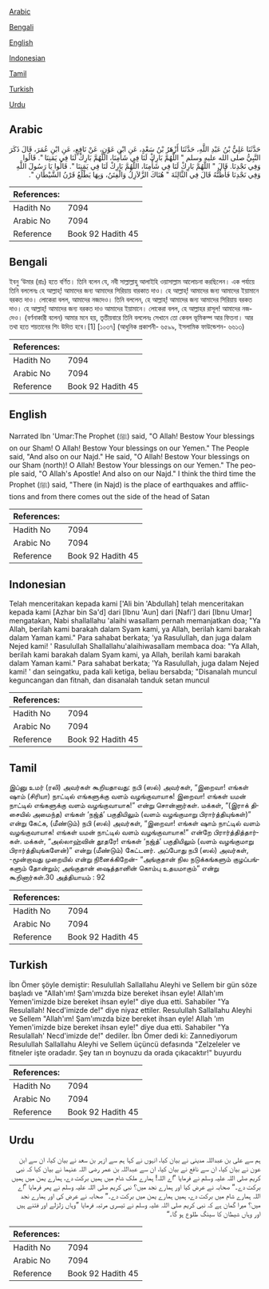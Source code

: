 [Arabic](#arabic)

[Bengali](#bengali)

[English](#english)

[Indonesian](#indonesian)

[Tamil](#tamil)

[Turkish](#turkish)

[Urdu](#urdu)

## Arabic


<div dir="rtl" lang="ar" style={{fontSize:'larger',backgroundColor:'#f8f9fa',padding:20}}>
حَدَّثَنَا عَلِيُّ بْنُ عَبْدِ اللَّهِ، حَدَّثَنَا أَزْهَرُ بْنُ سَعْدٍ، عَنِ ابْنِ عَوْنٍ، عَنْ نَافِعٍ، عَنِ ابْنِ عُمَرَ، قَالَ ذَكَرَ النَّبِيُّ صلى الله عليه وسلم ‏"‏ اللَّهُمَّ بَارِكْ لَنَا فِي شَأْمِنَا، اللَّهُمَّ بَارِكْ لَنَا فِي يَمَنِنَا ‏"‏‏.‏ قَالُوا وَفِي نَجْدِنَا‏.‏ قَالَ ‏"‏ اللَّهُمَّ بَارِكْ لَنَا فِي شَأْمِنَا، اللَّهُمَّ بَارِكْ لَنَا فِي يَمَنِنَا ‏"‏‏.‏ قَالُوا يَا رَسُولَ اللَّهِ وَفِي نَجْدِنَا فَأَظُنُّهُ قَالَ فِي الثَّالِثَةَ ‏"‏ هُنَاكَ الزَّلاَزِلُ وَالْفِتَنُ، وَبِهَا يَطْلُعُ قَرْنُ الشَّيْطَانِ ‏"‏‏.‏
</div>
<div style={{backgroundColor:'#f8f9fa',padding:20, marginBottom: 10}}><table> <thead> <tr> <th>References:</th> <th></th> </tr> </thead> <tbody><tr><td>Hadith No</td><td>7094</td></tr><tr><td>Arabic No</td><td>7094</td></tr><tr><td>Reference</td><td>Book 92 Hadith 45</td></tr></tbody></table></div>

## Bengali


<div dir="ltr" lang="bn" style={{fontSize:'larger',backgroundColor:'#f8f9fa',padding:20}}>
ইবনু ‘উমার (রাঃ) হতে বর্ণিত। তিনি বলেন যে, নবী সাল্লাল্লাহু আলাইহি ওয়াসাল্লাম আলোচনা করছিলেন। এক পর্যায়ে তিনি বললেনঃ হে আল্লাহ্! আমাদের জন্য আমাদের সিরিয়ায় বারকাত দাও। হে আল্লাহ্! আমাদের জন্য আমাদের ইয়ামানে বরকত দাও। লোকেরা বলল, আমাদের নজদেও। তিনি বললেন, হে আল্লাহ্! আমাদের জন্য আমাদের সিরিয়ায় বরকত দাও। হে আল্লাহ্! আমাদের জন্য বরকত দাও আমাদের ইয়ামানে। লোকেরা বলল, হে আল্লাহর রাসূল! আমাদের নজদেও। (বর্ণনাকারী বলেন) আমার মনে হয়, তৃতীয়বারে তিনি বললেনঃ সেখানে তো কেবল ভূমিকম্প আর ফিতনা। আর তথা হতে শয়তানের শিং উদিত হবে।[1] [১০৩৭] (আধুনিক প্রকাশনী- ৬৫৯৯, ইসলামিক ফাউন্ডেশন- ৬৬১৩)
</div>
<div style={{backgroundColor:'#f8f9fa',padding:20, marginBottom: 10}}><table> <thead> <tr> <th>References:</th> <th></th> </tr> </thead> <tbody><tr><td>Hadith No</td><td>7094</td></tr><tr><td>Arabic No</td><td>7094</td></tr><tr><td>Reference</td><td>Book 92 Hadith 45</td></tr></tbody></table></div>

## English


<div dir="ltr" lang="en" style={{fontSize:'larger',backgroundColor:'#f8f9fa',padding:20}}>
Narrated Ibn 'Umar:The Prophet (ﷺ) said, "O Allah! Bestow Your blessings on our Sham! O Allah! Bestow Your blessings on our Yemen." The People said, "And also on our Najd." He said, "O Allah! Bestow Your blessings on our Sham (north)! O Allah! Bestow Your blessings on our Yemen." The people said, "O Allah's Apostle! And also on our Najd." I think the third time the Prophet (ﷺ) said, "There (in Najd) is the place of earthquakes and afflictions and from there comes out the side of the head of Satan
</div>
<div style={{backgroundColor:'#f8f9fa',padding:20, marginBottom: 10}}><table> <thead> <tr> <th>References:</th> <th></th> </tr> </thead> <tbody><tr><td>Hadith No</td><td>7094</td></tr><tr><td>Arabic No</td><td>7094</td></tr><tr><td>Reference</td><td>Book 92 Hadith 45</td></tr></tbody></table></div>

## Indonesian


<div dir="ltr" lang="id" style={{fontSize:'larger',backgroundColor:'#f8f9fa',padding:20}}>
Telah menceritakan kepada kami ['Ali bin 'Abdullah] telah menceritakan kepada kami [Azhar bin Sa'd] dari [Ibnu 'Aun] dari [Nafi'] dari [Ibnu Umar] mengatakan, Nabi shallallahu 'alaihi wasallam pernah memanjatkan doa; "Ya Allah, berilah kami barakah dalam Syam kami, ya Allah, berilah kami barakah dalam Yaman kami." Para sahabat berkata; 'ya Rasulullah, dan juga dalam Nejed kami! ' Rasulullah Shallallahu'alaihiwasallam membaca doa: "Ya Allah, berilah kami barakah dalam Syam kami, ya Allah, berilah kami barakah dalam Yaman kami." Para sahabat berkata; 'Ya Rasulullah, juga dalam Nejed kami! ' dan seingatku, pada kali ketiga, beliau bersabda; "Disanalah muncul keguncangan dan fitnah, dan disanalah tanduk setan muncul
</div>
<div style={{backgroundColor:'#f8f9fa',padding:20, marginBottom: 10}}><table> <thead> <tr> <th>References:</th> <th></th> </tr> </thead> <tbody><tr><td>Hadith No</td><td>7094</td></tr><tr><td>Arabic No</td><td>7094</td></tr><tr><td>Reference</td><td>Book 92 Hadith 45</td></tr></tbody></table></div>

## Tamil


<div dir="ltr" lang="ta" style={{fontSize:'larger',backgroundColor:'#f8f9fa',padding:20}}>
இப்னு உமர் (ரலி) அவர்கள் கூறியதாவது: நபி (ஸல்) அவர்கள், “இறைவா! எங்கள் ஷாம் (சிரியா) நாட்டில் எங்களுக்கு வளம் வழங்குவாயாக! இறைவா! எங்கள் யமன் நாட்டில் எங்களுக்கு வளம் வழங்குவாயாக!” என்று சொன்னார்கள். மக்கள், “(இராக் திசையில் அமைந்த) எங்கள் ‘நஜ்த்’ பகுதியிலும் (வளம் வழங்குமாறு பிரார்த்தியுங்கள்)” என்று கேட்க, (மீண்டும்) நபி (ஸல்) அவர்கள், “இறைவா! எங்கள் ஷாம் நாட்டில் வளம் வழங்குவாயாக! எங்கள் யமன் நாட்டில் வளம் வழங்குவாயாக!” என்றே பிரார்த்தித்தார்கள். மக்கள், “அல்லாஹ்வின் தூதரே! எங்கள் ‘நஜ்த்’ பகுதியிலும் (வளம் வழங்குமாறு பிரார்த்தியுங்களேன்)” என்று (மீண்டும்) கேட்டனர். அப்போது நபி (ஸல்) அவர்கள், -மூன்றாவது முறையில் என்று நினைக்கிறேன்- “அங்குதான் நில நடுக்கங்களும் குழப்பங்களும் தோன்றும்; அங்குதான் ஷைத்தானின் கொம்பு உதயமாகும்” என்று கூறினார்கள்.30 அத்தியாயம் : 92
</div>
<div style={{backgroundColor:'#f8f9fa',padding:20, marginBottom: 10}}><table> <thead> <tr> <th>References:</th> <th></th> </tr> </thead> <tbody><tr><td>Hadith No</td><td>7094</td></tr><tr><td>Arabic No</td><td>7094</td></tr><tr><td>Reference</td><td>Book 92 Hadith 45</td></tr></tbody></table></div>

## Turkish


<div dir="ltr" lang="tr" style={{fontSize:'larger',backgroundColor:'#f8f9fa',padding:20}}>
İbn Ömer şöyle demiştir: Resulullah Sallallahu Aleyhi ve Sellem bir gün söze başladı ve "Allah'ım! Şam'ımızda bize bereket ihsan eyle! Allah'ım Yemen'imizde bize bereket ihsan eyle!" diye dua etti. Sahabiler "Ya Resulallah! Necd'imizde de!" diye niyaz ettiler. Resulullah Sallallahu Aleyhi ve Sellem "Allah'ım! Şam'ımızda bize bereket ihsan eyle! Allah 'ım Yemen'imizde bize bereket ihsan eyle!" diye dua etti. Sahabiler "Ya Resulallah' Necd'imizde de!" dediler. İbn Ömer dedi ki: Zannediyorum Resulullah Sallallahu Aleyhi ve Sellem üçüncü defasında "Zelzeleler ve fitneler işte oradadır. Şey tan ın boynuzu da orada çıkacaktır!" buyurdu
</div>
<div style={{backgroundColor:'#f8f9fa',padding:20, marginBottom: 10}}><table> <thead> <tr> <th>References:</th> <th></th> </tr> </thead> <tbody><tr><td>Hadith No</td><td>7094</td></tr><tr><td>Arabic No</td><td>7094</td></tr><tr><td>Reference</td><td>Book 92 Hadith 45</td></tr></tbody></table></div>

## Urdu


<div dir="rtl" lang="ur" style={{fontSize:'larger',backgroundColor:'#f8f9fa',padding:20}}>
ہم سے علی بن عبداللہ مدینی نے بیان کیا، انہوں نے کہا ہم سے ازہر بن سعد نے بیان کیا، ان سے ابن عون نے بیان کیا، ان سے نافع نے بیان کیا، ان سے عبداللہ بن عمر رضی اللہ عنہما نے بیان کیا کہ نبی کریم صلی اللہ علیہ وسلم نے فرمایا ”اے اللہ! ہمارے ملک شام میں ہمیں برکت دے، ہمارے یمن میں ہمیں برکت دے۔“ صحابہ نے عرض کیا اور ہمارے نجد میں؟ نبی کریم صلی اللہ علیہ وسلم نے پھر فرمایا ”اے اللہ ہمارے شام میں برکت دے، ہمیں ہمارے یمن میں برکت دے۔“ صحابہ نے عرض کی اور ہمارے نجد میں؟ میرا گمان ہے کہ نبی کریم صلی اللہ علیہ وسلم نے تیسری مرتبہ فرمایا ”وہاں زلزلے اور فتنے ہیں اور وہاں شیطان کا سینگ طلوع ہو گا۔“
</div>
<div style={{backgroundColor:'#f8f9fa',padding:20, marginBottom: 10}}><table> <thead> <tr> <th>References:</th> <th></th> </tr> </thead> <tbody><tr><td>Hadith No</td><td>7094</td></tr><tr><td>Arabic No</td><td>7094</td></tr><tr><td>Reference</td><td>Book 92 Hadith 45</td></tr></tbody></table></div>